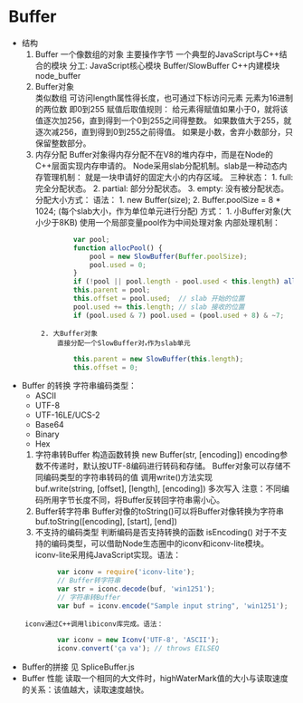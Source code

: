 # Buffer
- 结构
    1. Buffer  一个像数组的对象   主要操作字节
            一个典型的JavaScript与C++结合的模块
            分工: JavaScript核心模块    Buffer/SlowBuffer
                  C++内建模块           node_buffer
    2. Buffer对象  
        类似数组    可访问length属性得长度，也可通过下标访问元素
        元素为16进制的两位数  即0到255
        赋值后取值规则：
            给元素得赋值如果小于0，就将该值逐次加256，直到得到一个0到255之间得整数。
            如果数值大于255，就逐次减256，直到得到0到255之前得值。
            如果是小数，舍弃小数部分，只保留整数部分。
    3. 内存分配
        Buffer对象得内存分配不在V8的堆内存中，而是在Node的C++层面实现内存申请的。
        Node采用slab分配机制。slab是一种动态内存管理机制：
            就是一块申请好的固定大小的内存区域。
            三种状态：
            1. full: 完全分配状态。
            2. partial: 部分分配状态。
            3. empty: 没有被分配状态。
        分配大小方式：
          语法：
            1. new Buffer(size);
            2. Buffer.poolSize = 8 * 1024; (每个slab大小，作为单位单元进行分配)
          方式：
            1. 小Buffer对象(大小少于8KB)
                使用一个局部变量pool作为中间处理对象
                内部处理机制：
```js
                var pool; 
                function allocPool() { 
                    pool = new SlowBuffer(Buffer.poolSize); 
                    pool.used = 0; 
                }
                if (!pool || pool.length - pool.used < this.length) allocPool();
                this.parent = pool; 
                this.offset = pool.used;  // slab 开始的位置
                pool.used += this.length; // slab 接收的位置
                if (pool.used & 7) pool.used = (pool.used + 8) & ~7;
```
            2. 大Buffer对象
                直接分配一个SlowBuffer对៵作为slab单元
```js
                this.parent = new SlowBuffer(this.length); 
                this.offset = 0;
```
- Buffer 的转换
  字符串编码类型：
    - ASCII
    - UTF-8
    - UTF-16LE/UCS-2
    - Base64
    - Binary
    - Hex
  1. 字符串转Buffer
    构造函数转换   new Buffer(str, [encoding])
      encoding参数不传递时，默认按UTF-8编码进行转码和存储。
    Buffer对象可以存储不同编码类型的字符串转码的值 调用write()方法实现    
      buf.write(string, [offset], [length], [encoding]) 多次写入
      注意：不同编码所用字节长度不同，将Buffer反转回字符串需小心。
  2. Buffer转字符串
    Buffer对像的toString()可以将Buffer对像转换为字符串
      buf.toString([encoding], [start], [end])
  3. 不支持的编码类型
    判断编码是否支持转换的函数   isEncoding()
    对于不支持的编码类型，可以借助Node生态圈中的iconv和iconv-lite模块。
        iconv-lite采用纯JavaScript实现。语法：
```js
            var iconv = require('iconv-lite');
            // Buffer转字符串
            var str = iconc.decode(buf, 'win1251');
            // 字符串转Buffer
            var buf = iconv.encode("Sample input string", 'win1251');
```
        iconv通过C++调用libiconv库完成。语法：
```js
            var iconv = new Iconv('UTF-8', 'ASCII'); 
            iconv.convert('ça va'); // throws EILSEQ
```
- Buffer的拼接
    见 SpliceBuffer.js
- Buffer 性能
    读取一个相同的大文件时，highWaterMark值的大小与读取速度的关系：该值越大，读取速度越快。
